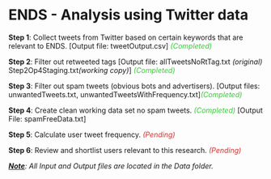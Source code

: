 # ENDS - Analysis using Twitter data

<b>Step 1</b>: Collect tweets from Twitter based on certain keywords that are relevant to ENDS. [Output file: tweetOutput.csv]<font color="#33cc33"><i> (Completed)</i></font><br />

<b>Step 2</b>: Filter out retweeted tags [Output file: allTweetsNoRtTag.txt <i>(original)</i> Step2Op4Staging.txt<i>(working copy)</i>]<font color="#33cc33"><i> (Completed)</i></font><br />

<b>Step 3</b>: Filter out spam tweets (obvious bots and advertisers). [Output files: unwantedTweets.txt, unwantedTweetsWithFrequency.txt]<font color="#33cc33"><i>(Completed)</i></font><br />

<b>Step 4</b>: Create clean working data set no spam tweets.<font color="#33cc33"><i> (Completed)</i></font> [Output File: spamFreeData.txt]<br />

<b>Step 5</b>: Calculate user tweet frequency. <font color="#cc3333"><i>(Pending)</i></font><br />

<b>Step 6</b>: Review and shortlist users relevant to this research. <font color="#cc3333"><i>(Pending)</i></font><br />

<b><i><u>Note</u></b>: All Input and Output files are located in the Data folder.	
	
